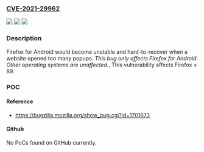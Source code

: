 ### [CVE-2021-29962](https://cve.mitre.org/cgi-bin/cvename.cgi?name=CVE-2021-29962)
![](https://img.shields.io/static/v1?label=Product&message=Firefox&color=blue)
![](https://img.shields.io/static/v1?label=Version&message=%3C%2089%20&color=brighgreen)
![](https://img.shields.io/static/v1?label=Vulnerability&message=No%20rate-limiting%20for%20popups%20on%20Firefox%20for%20Android&color=brighgreen)

### Description

Firefox for Android would become unstable and hard-to-recover when a website opened too many popups. *This bug only affects Firefox for Android. Other operating systems are unaffected.*. This vulnerability affects Firefox < 89.

### POC

#### Reference
- https://bugzilla.mozilla.org/show_bug.cgi?id=1701673

#### Github
No PoCs found on GitHub currently.

